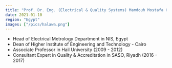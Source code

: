 ```yaml
---
title: "Prof. Dr. Eng. (Electrical & Quality Systems) Mamdouh Mostafa Halawa"
date: 2021-01-10
region: "Egypt"
images: ["/pics/halawa.png"]
---
```


- Head of Electrical Metrology Department in NIS, Egypt
- Dean of Higher Institute of Engineering and Technology - Cairo
- Associate Professor in Hail University (2009 - 2012)
- Consultant Expert in Quality & Accreditation in SASO, Riyadh (2016 - 2017)